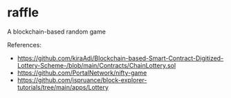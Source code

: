 # raffle

A blockchain-based random game

References:

- https://github.com/kiraAdi/Blockchain-based-Smart-Contract-Digitized-Lottery-Scheme-/blob/main/Contracts/ChainLottery.sol
- https://github.com/PortalNetwork/nifty-game
- https://github.com/jspruance/block-explorer-tutorials/tree/main/apps/Lottery
